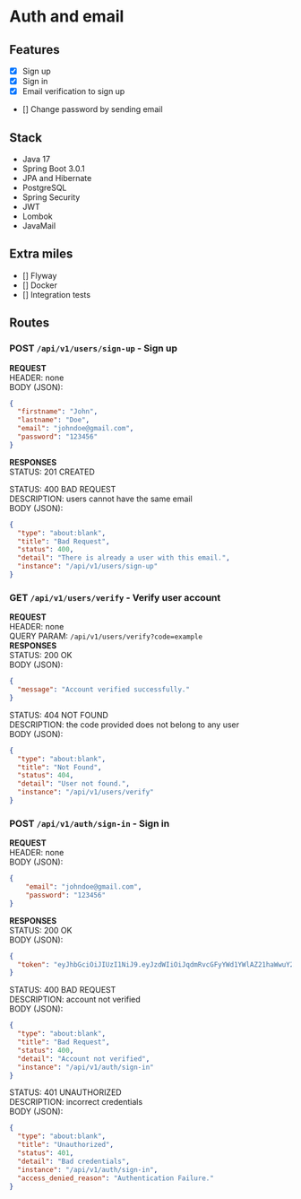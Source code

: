 # Auth and email

## Features
- [x] Sign up
- [x] Sign in
- [x] Email verification to sign up
- [] Change password by sending email

## Stack
- Java 17
- Spring Boot 3.0.1
- JPA and Hibernate
- PostgreSQL
- Spring Security
- JWT
- Lombok
- JavaMail

## Extra miles
- [] Flyway
- [] Docker
- [] Integration tests

## Routes

### POST `/api/v1/users/sign-up` - Sign up
**REQUEST** <br/>
HEADER: none <br/>
BODY (JSON):

```json
{
  "firstname": "John",
  "lastname": "Doe",
  "email": "johndoe@gmail.com",
  "password": "123456"
}
```
**RESPONSES** <br/>
STATUS: 201 CREATED <br/>

STATUS: 400 BAD REQUEST <br/>
DESCRIPTION: users cannot have the same email <br/>
BODY (JSON):
```json
{
  "type": "about:blank",
  "title": "Bad Request",
  "status": 400,
  "detail": "There is already a user with this email.",
  "instance": "/api/v1/users/sign-up"
}
```

### GET `/api/v1/users/verify` - Verify user account
**REQUEST** <br/>
HEADER: none <br/>
QUERY PARAM: `/api/v1/users/verify?code=example` <br/>
**RESPONSES** <br/>
STATUS: 200 OK <br/>
BODY (JSON):
```json
{
  "message": "Account verified successfully."
}
```
STATUS: 404 NOT FOUND <br/>
DESCRIPTION: the code provided does not belong to any user <br/>
BODY (JSON):
```json
{
  "type": "about:blank",
  "title": "Not Found",
  "status": 404,
  "detail": "User not found.",
  "instance": "/api/v1/users/verify"
}
```

### POST `/api/v1/auth/sign-in` - Sign in
**REQUEST** <br/>
HEADER: none <br/>
BODY (JSON):
```json
{
	"email": "johndoe@gmail.com",
	"password": "123456"
}
```

**RESPONSES** <br/>
STATUS: 200 OK<br/>
BODY (JSON):
```json
{
  "token": "eyJhbGciOiJIUzI1NiJ9.eyJzdWIiOiJqdmRvcGFyYWd1YWlAZ21haWwuY29tIiwiaWF0IjoxNjk4NTI5MDMzLCJleHAiOjE2OTg2MTU0MzN9.Siww5ClIEIelSCDVSEGMCLXAUfe-ed7UykZVbxvlAiY"
}
```
STATUS: 400 BAD REQUEST<br/>
DESCRIPTION: account not verified <br/>
BODY (JSON):
```json
{
  "type": "about:blank",
  "title": "Bad Request",
  "status": 400,
  "detail": "Account not verified",
  "instance": "/api/v1/auth/sign-in"
}
```
STATUS: 401 UNAUTHORIZED<br/>
DESCRIPTION: incorrect credentials <br/>
BODY (JSON):
```json
{
  "type": "about:blank",
  "title": "Unauthorized",
  "status": 401,
  "detail": "Bad credentials",
  "instance": "/api/v1/auth/sign-in",
  "access_denied_reason": "Authentication Failure."
}
```